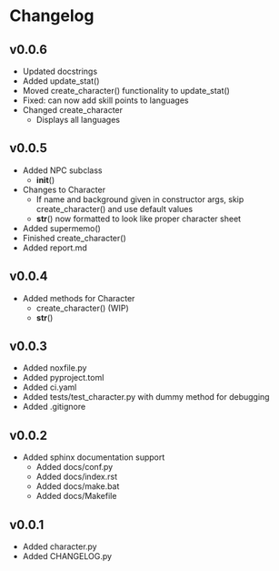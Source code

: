 # Changelog

## v0.0.6
- Updated docstrings
- Added update_stat()
- Moved create_character() functionality to update_stat()
- Fixed: can now add skill points to languages
- Changed create_character
  - Displays all languages

## v0.0.5
- Added NPC subclass
  - __init__()
- Changes to Character
  - If name and background given in constructor args, skip create_character() and use default values
  - __str__() now formatted to look like proper character sheet
- Added supermemo()
- Finished create_character()
- Added report.md

## v0.0.4
- Added methods for Character
  - create_character() (WIP)
  - __str__()

## v0.0.3
- Added noxfile.py
- Added pyproject.toml
- Added ci.yaml
- Added tests/test_character.py with dummy method for debugging
- Added .gitignore

## v0.0.2
- Added sphinx documentation support
  - Added docs/conf.py
  - Added docs/index.rst
  - Added docs/make.bat
  - Added docs/Makefile

## v0.0.1
- Added character.py
- Added CHANGELOG.py
